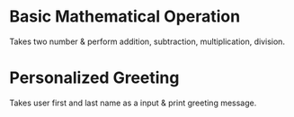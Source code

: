# Basic Mathematical Operation
Takes two number & perform addition, subtraction, multiplication, division.

# Personalized Greeting
Takes user first and last name as a input & print greeting message.
